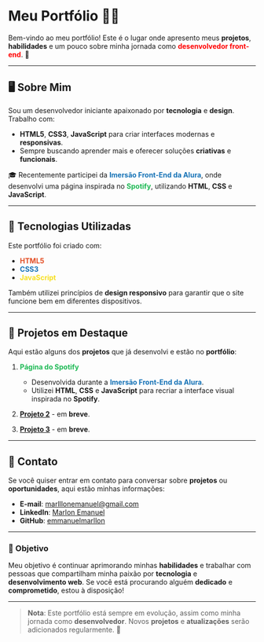 # Meu Portfólio 👨‍💻

Bem-vindo ao meu portfólio! Este é o lugar onde apresento meus **projetos**, **habilidades** e um pouco sobre minha jornada como <span style="color:red;">**desenvolvedor front-end**</span>. 🌟

---

## 🖥️ Sobre Mim

Sou um desenvolvedor iniciante apaixonado por **tecnologia** e **design**. Trabalho com:

- **HTML5**, **CSS3**, **JavaScript** para criar interfaces modernas e **responsivas**.
- Sempre buscando aprender mais e oferecer soluções **criativas** e **funcionais**.

🎓 Recentemente participei da **<span style="color:#1572B6; font-weight:bold;">Imersão Front-End da Alura</span>**, onde desenvolvi uma página inspirada no **<span style="color:#1DB954; font-weight:bold;">Spotify</span>**, utilizando **HTML**, **CSS** e **JavaScript**.

---

## 🚀 Tecnologias Utilizadas

Este portfólio foi criado com:

- **<span style="color:#E34F26; font-weight:bold;">HTML5</span>**
- **<span style="color:#1572B6; font-weight:bold;">CSS3</span>**
- **<span style="color:#F7DF1E; font-weight:bold;">JavaScript</span>**

Também utilizei princípios de **design responsivo** para garantir que o site funcione bem em diferentes dispositivos.

---

## 🌟 Projetos em Destaque

Aqui estão alguns dos **projetos** que já desenvolvi e estão no **portfólio**:

1. **<span style="color:#1DB954; font-weight:bold;">Página do Spotify</span>**

   - Desenvolvida durante a **<span style="color:#1572B6; font-weight:bold;">Imersão Front-End da Alura</span>**.
   - Utilizei **HTML**, **CSS** e **JavaScript** para recriar a interface visual inspirada no **Spotify**.

2. **[Projeto 2](#)** - em **breve**.

3. **[Projeto 3](#)** - em **breve**.

---

## 📩 Contato

Se você quiser entrar em contato para conversar sobre **projetos** ou **oportunidades**, aqui estão minhas informações:

- **E-mail**: [marlllonemanuel@gmail.com](mailto:marlllonemanuel@gmail.com)
- **LinkedIn**: [Marlon Emanuel](https://www.linkedin.com/in/marlllonemanuel/)
- **GitHub**: [emmanuelmarllon](https://github.com/emmanuelmarllon)

---

### 🎯 Objetivo

Meu objetivo é continuar aprimorando minhas **habilidades** e trabalhar com pessoas que compartilham minha paixão por **tecnologia** e **desenvolvimento web**. Se você está procurando alguém **dedicado** e **comprometido**, estou à disposição!

---

> **Nota**: Este portfólio está sempre em evolução, assim como minha jornada como **desenvolvedor**. Novos **projetos** e **atualizações** serão adicionados regularmente. 🚀
